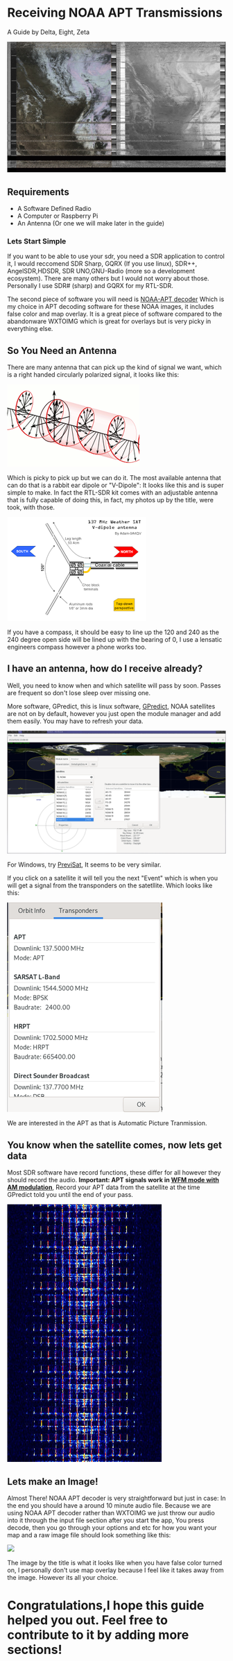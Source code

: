 # Receiving NOAA APT Transmissions

A Guide by Delta, Eight, Zeta

![](assets/20230502_224657_west1-2.jpg)

## Requirements

* A Software Defined Radio
* A Computer or Raspberry Pi
* An Antenna (Or one we will make later in the guide)

### Lets Start Simple

If you want to be able to use your sdr, you need a SDR application to control it, I would reccomend SDR Sharp, GQRX (If you use linux), SDR++, AngelSDR,HDSDR, SDR UNO,GNU-Radio (more so a development ecosystem). There are many others but I would not worry about those. Personally I use SDR# (sharp) and GQRX for my RTL-SDR.

The second piece of software you will need is [NOAA-APT decoder](https://noaa-apt.mbernardi.com.ar/) Which is my choice in APT decoding software for these NOAA images, it includes false color and map overlay. It is a great piece of software compared to the abandonware WXTOIMG which is great for overlays but is very picky in everything else.

## So You Need an Antenna

There are many antenna that can pick up the kind of signal we want, which is a right handed circularly polarized signal, it looks like this:

![](assets/20230502_225328_Circular.Polarization.Circularly.Polarized.Light_Right.Handed.Animation.305x190.255Colors.gif)

Which is picky to pick up but we can do it. The most available antenna that can do that is a rabbit ear dipole or "V-Dipole": It looks like this and is super simple to make. In fact the RTL-SDR kit comes with an adjustable antenna that is fully capable of doing this, in fact, my photos up by the title, were took, with those.

![](assets/20230502_225602_V-dipole.png)

If you have a compass, it should be easy to line up the 120 and 240 as the 240 degree open side will be lined up with the bearing of 0, I use a lensatic engineers compass however a phone works too.

## I have an antenna, how do I receive already?

Well, you need to know when and which satellite will pass by soon. Passes are frequent so don't lose sleep over missing one.

More software, GPredict, this is linux software, [GPredict](http://gpredict.oz9aec.net/download.php), NOAA satellites are not on by default, however you just open the module manager and add them easily. You may have to refresh your data.

![](assets/20230502_231932_gscreenshot-1.png)

For Windows, try [PreviSat](https://previsat.sourceforge.net/), It seems to be very similar.

If you click on a satellite it will tell you the next "Event" which is when you will get a signal from the transponders on the satetllite. Which looks like this:

![](assets/20230502_232440_image.png)

We are interested in the APT as that is Automatic Picture Tranmission.

## You know when the satellite comes, now lets get data

Most SDR software have record functions, these differ for all however they should record the audio. **Important: APT signals work in [WFM mode with AM modulation](https://www.sigidwiki.com/wiki/Automatic_Picture_Transmission_(APT))**, Record your APT data from the satellite at the time GPredict told you until the end of your pass.

![](assets/20230502_233139_APT_NOAA.jpg)

## Lets make an Image!
Almost There!
NOAA APT decoder is very straightforward but just in case:
In the end you should have a around 10 minute audio file. Because we are using NOAA APT decoder rather than WXTOIMG we just throw our audio into it through the input file section after you start the app, You press decode, then you go through your options and etc for how you want your map and a raw image file should look something like this:

![](https://cdn.discordapp.com/attachments/925770670728687666/1103102161698689144/29-4-2023.jpg)

The image by the title is what it looks like when you have false color turned on, I personally don't use map overlay because I feel like it takes away from the image. However its all your choice.

# Congratulations,I hope this guide helped you out. Feel free to contribute to it by adding more sections!
